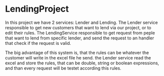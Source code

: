 # LendingProject
In this project we have 2 services: Lender and Lending.
The Lender service responsible to get new customers that want to lend via our project, or to edit their rules.
The LendingService responsible to get request from peple that want to lend from specific lender, and send the request to an handler that check if the request is valid.

The big advantage of this system is, that the rules can be whatever the customer will write in the excel file he send. the Lender service read the excel and store the rules, that can be double, string or boolean expressions, and than every request will be testet according this rules. 
